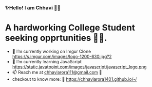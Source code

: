 ### ✨Hello! I am Chhavi 👋✨

<!--
**ChhaviArora1401/ChhaviArora1401** is a  _special_ ✨ repository because its `README.md` (this file) appears on your GitHub profile.
-->

# A hardworking College Student seeking opprtunities :woman_technologist:.

- 🔭 I’m currently working on Imgur Clone https://s.imgur.com/images/logo-1200-630.jpg?2
- 🌱 I’m currently learning JavaScript https://static.javatpoint.com/images/javascript/javascript_logo.png
- 📫 Reach me at chhaviarora111@gmail.com :e-mail:
- checkout to know more: :link: https://chhaviarora1401.github.io/-/
<!--
- Languages I use:
Html 
CSS
JavaScript
Python
C++
C
Java
-->
